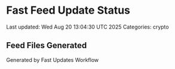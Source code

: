 # Fast Feed Update Status
Last updated: Wed Aug 20 13:04:30 UTC 2025
Categories: crypto

## Feed Files Generated

Generated by Fast Updates Workflow
